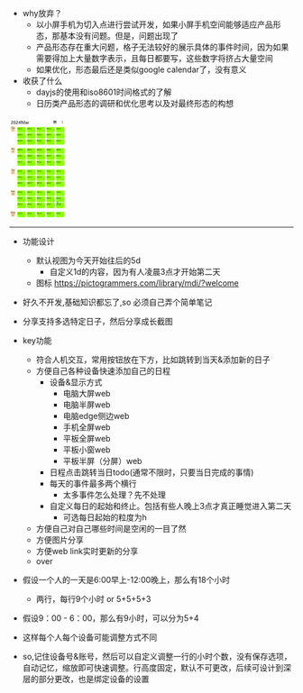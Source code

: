 
- why放弃？
  - 以小屏手机为切入点进行尝试开发，如果小屏手机空间能够适应产品形态，那基本没有问题。但是，问题出现了
  - 产品形态存在重大问题，格子无法较好的展示具体的事件时间，因为如果需要得加上大量数字表示，且每日都要写，这些数字将挤占大量空间
  - 如果优化，形态最后还是类似google calendar了，没有意义
- 收获了什么
  - dayjs的使用和iso8601时间格式的了解
  - 日历类产品形态的调研和优化思考以及对最终形态的构想

<img src="2024-03-07-11-40-00.png" width = "20%" />

---



- 功能设计
  - 默认视图为今天开始往后的5d
    - 自定义1d的内容，因为有人凌晨3点才开始第二天
  - 图标 https://pictogrammers.com/library/mdi/?welcome
- 好久不开发,基础知识都忘了,so 必须自己弄个简单笔记
- 分享支持多选特定日子，然后分享成长截图
- key功能
  - 符合人机交互，常用按钮放在下方，比如跳转到当天&添加新的日子
  - 方便自己各种设备快速添加自己的日程
    - 设备&显示方式
      - 电脑大屏web
      - 电脑半屏web
      - 电脑edge侧边web
      - 手机全屏web
      - 平板全屏web
      - 平板小窗web
      - 平板半屏（分屏）web
    - 日程点击跳转当日todo(通常不限时，只要当日完成的事情)
    - 每天的事件最多两个横行
      - 太多事件怎么处理？先不处理
    - 自定义每日的起始和终止。包括有些人晚上3点才真正睡觉进入第二天
      - 可选每日起始的粒度为h
  - 方便自己对自己哪些时间是空闲的一目了然
  - 方便图片分享
  - 方便web link实时更新的分享
  - over



- 假设一个人的一天是6:00早上-12:00晚上，那么有18个小时
  - 两行，每行9个小时 or 5+5+5+3
- 假设9：00 - 6：00，那么有9小时，可以分为5+4
- 这样每个人每个设备可能调整方式不同
- so,记住设备号&账号，然后可以自定义调整一行的小时个数，没有保存选项，自动记忆，缩放即可快速调整。行高度固定，默认不可更改，后续可设计到深层的部分更改，也是绑定设备的设置